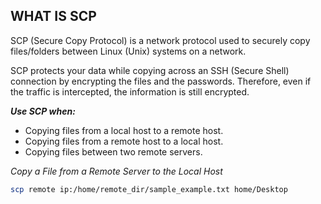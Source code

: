 ## WHAT IS SCP

SCP (Secure Copy Protocol) is a network protocol used to securely copy files/folders between Linux (Unix) systems on a network. 

SCP protects your data while copying across an SSH (Secure Shell) connection by encrypting the files and the passwords. 
Therefore, even if the traffic is intercepted, the information is still encrypted.

_**Use SCP when:**_

 * Copying files from a local host to a remote host.
 * Copying files from a remote host to a local host.
 * Copying files between two remote servers.


_Copy a File from a Remote Server to the Local Host_

```bash 
scp remote ip:/home/remote_dir/sample_example.txt home/Desktop
```


